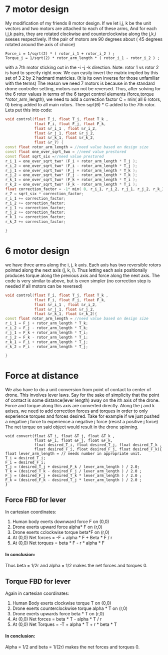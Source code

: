 # 7 motor design
My modification of my friends 8 motor design.
If we let i,j, k be the unit vectors and two motors are attached to each of these arms,
And for each i,j,k pairs, they are rotated clockwise and counterclockwise along the j,k,i axeses respectively.
If the pair of motors are 90 degrees about ( 45 degrees rotated around the axis of choice)
```
Force_i = 1/sqrt(2) * ( rotor_i_1 + rotor_i_2 ) ; 
Torque_j = 1/sqrt(2) * rotor_arm_length * ( rotor_i_1 - rotor_i_2 ) ;
```
with a 7th motor sticking out in the -i -j -k direction.
Note: rotor 1 vs rotor 2 is hard to specify right now.
We can easily invert the matrix implied by this set of 3 2 by 2 hadmard matricies.
(It is its own inverse for those unfamiliar with the terms)
The reason we need 7 motors is because in the standard drone controller setting, motors can not be reversed.
Thus, after solving for the 6 rotor values in terms of the 6 target control elements (force,torque *rotor_arm_length),
we need to add a correction factor C = min( all 6 rotors, 0) being added to all main rotors. Then sqrt(6) * C added to the 7th rotor.
Lets put this into code:
```c++
void control(float T_i, float T_j, float T_k ,
             float F_i, float F_j, float F_k,
             float &r_i_1 , float &r_i_2,
             float &r_j_1, float &r_j_2,
             float &r_k_1, float &r_k_2,
             float &r_7) {
const float rotor_arm_length = //need value based on design size
const float one_over_sqrt_two = //need value prestored
const float sqrt_six =//need value prestored
r_i_1 = one_over_sqrt_two* (F_i + rotor_arm_length * T_j );
r_i_2 = one_over_sqrt_two* (F_i - rotor_arm_length * T_j );
r_j_1 = one_over_sqrt_two* (F_j + rotor_arm_length * T_k );
r_j_2 = one_over_sqrt_two* (F_j - rotor_arm_length * T_k );
r_k_1 = one_over_sqrt_two* (F_k + rotor_arm_length * T_i );
r_k_2 = one_over_sqrt_two* (F_k - rotor_arm_length * T_i );
float correction_factor = -1* min( 0, r_i_1, r_i_2, r_j_1, r_j_2, r_k_1, r_k_2) ;
r_7 = sqrt_six * correction_factor;
r_i_1 += correction_factor;
r_i_2 += correction_factor;
r_j_1 += correction_factor;
r_j_2 += correction_factor;
r_k_1 += correction_factor;
r_k_2 += correction_factor;

}
```
# 6 motor design
we have three arms along the i, j, k axis. Each axis has two reversible rotors pointed along the next axis (j, k, i).
Thus letting each axis positionally produces torque along the previous axis and force along the next axis.
The code is very similar to above, but is even simpler (no correction step is needed if all motors can be reversed)
```c++
void control(float T_i, float T_j, float T_k ,
             float F_i, float F_j, float F_k,
             float &r_i_1 , float &r_i_2,
             float &r_j_1, float &r_j_2,
             float &r_k_1, float &r_k_2){
const float rotor_arm_length = //need value based on design size
r_i_1 = F_j + rotor_arm_length * T_k;
r_i_2 = F_j - rotor_arm_length * T_k;
r_j_1 = F_k + rotor_arm_length * T_i;
r_j_2 = F_k - rotor_arm_length * T_i;
r_k_1 = F_i + rotor_arm_length * T_j;
r_k_2 = F_i - rotor_arm_length * T_j;

}
```
# Force at distance
We also have to do a unit conversion from point of contact to center of drone.
This involves lever laws.
Say for the sake of simplicity that the point of contact is some distance(lever length) away on the ith axis of the drone.
Force and torque along this axis are converted directly.
Along the j and k axises, we need to add correction forces and torques in order to only experience torques and forces desired.
Take for example if we just pushed a negative j force to experience a negative j force (resist a positive j force)
The net torque on said object would result in the drone spinning.
```
void convert(float &T_i, float &T_j, float &T_k ,
             float &F_i, float &F_j, float &F_k,
             float desired_T_i, float desired_T_j, float desired_T_k ,
             float desired_F_i, float desired_F_j, float desired_F_k){
float lever_arm_length = // needs number in appropriate unit.
T_i = desired_T_i;
F_i = desired_F_i;
T_j = (desired_T_j + desired_F_k / lever_arm_length ) / 2.0;
T_k = (desired_T_k - desired_F_j / lever_arm_length ) / 2.0 ;
F_j = (desired_F_j + desired_T_k * lever_arm_length ) / 2.0 ;
F_k = (desired_F_k - desired_T_j * lever_arm_length ) / 2.0 ;
}
```
## Force FBD for lever
In cartesian coordinates:
1. Human body exerts downward force F on (0,0) 
2. Drone exerts upward force alpha* F on (r,0)
3. Drone exerts cclockwise torque beta*F on (r,0)
4. At (0,0) Net forces = -F + alpha * F + Beta * F / r 
5. At (0,0) Net torques = beta * F - r * alpha * F 
#### In conclusion:
Thus beta = 1/2r and alpha = 1/2 makes the net forces and torques 0.
## Torque FBD for lever
Again in cartesian coordinates:
1. Human Body exerts clockwise torque T on (0,0)
2. Drone exerts counterclockwise torque alpha * T on (r,0)
3. Drone exerts upwards force beta * T on (r,0)
4. At (0,0) Net forces = beta * T - alpha * T / r
5. At (0,0) Net Torques = -T + alpha * T + r * beta * T
#### In conclusion:
Alpha = 1/2 and beta = 1/(2r) makes the net forces and torques 0.
